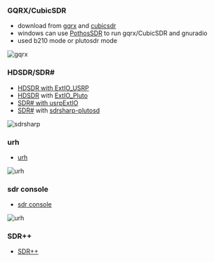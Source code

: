 ### GQRX/CubicSDR

- download from [gqrx](https://www.gqrx.dk) and [cubicsdr](https://cubicsdr.com)
- windows can use [PothosSDR](https://github.com/pothosware/PothosSDR) to run gqrx/CubicSDR and gnuradio
- used b210 mode or plutosdr mode

![gqrx](https://github.com/signalens/signalsdrpro_docs/blob/main/img/easysdr/gqrx.jpeg)

### HDSDR/SDR#

- [HDSDR with ExtIO_USRP](https://wiki.spench.net/wiki/ExtIO_USRP) 
- [HDSDR](https://www.hdsdr.de/) with [ExtIO_Pluto](https://github.com/lesha108/ExtIO_Pluto) 
- [SDR# with usrpExtIO](https://github.com/extioxxx/usrp-ExtIO)
- [SDR#](https://airspy.com/download/) with [sdrsharp-plutosd](https://github.com/Manawyrm/sdrsharp-plutosdr)

![sdrsharp](https://github.com/signalens/signalsdrpro_docs/blob/main/img/easysdr/sdrsharp.jpeg)

### urh

- [urh](https://github.com/jopohl/urh)

![urh](https://github.com/signalens/signalsdrpro_docs/blob/main/img/easysdr/urh.jpeg)


### sdr console
- [sdr console](https://www.sdr-radio.com/console)

![urh](https://github.com/signalens/signalsdrpro_docs/blob/main/img/easysdr/sdrconsole.jpeg)

### SDR++
- [SDR++](https://www.sdrpp.org/)